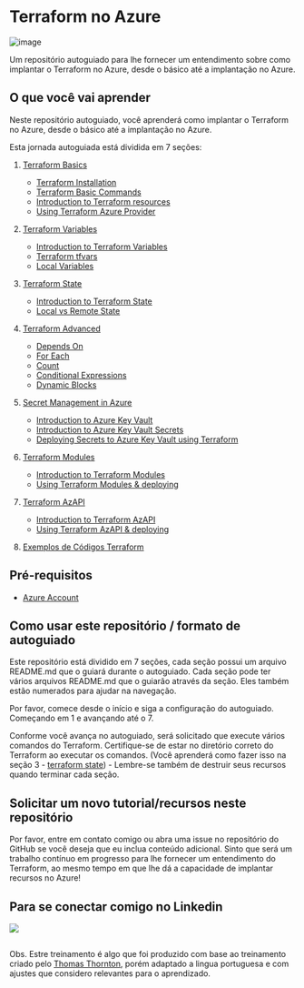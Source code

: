 # Terraform no Azure

![image](https://github.com/thiago88sp/terraform-treinamento/assets/54182968/f09ad7ae-adaa-4a89-8115-c1f903d14aa9)


Um repositório autoguiado para lhe fornecer um entendimento sobre como implantar o Terraform no Azure, desde o básico até a implantação no Azure.
## O que você vai aprender

Neste repositório autoguiado, você aprenderá como implantar o Terraform no Azure, desde o básico até a implantação no Azure.

Esta jornada autoguiada está dividida em 7 seções:

1. [Terraform Basics](https://github.com/thiago88sp/terraform-treinamento/tree/master/1-terraform-basics)
    - [Terraform Installation](https://github.com/thiago88sp/terraform-treinamento/tree/master/1-terraform-basics/1-terraform-installation)
    - [Terraform Basic Commands](https://github.com/thiago88sp/terraform-treinamento/tree/master/1-terraform-basics/2-terraform-commands)
    - [Introduction to Terraform resources](https://github.com/thiago88sp/terraform-treinamento/tree/master/1-terraform-basics/3-terraform-resources)
    - [Using Terraform Azure Provider](https://github.com/thiago88sp/terraform-treinamento/tree/master/1-terraform-basics/4-terraform-azure-provider)

2. [Terraform Variables](https://github.com/thiago88sp/terraform-treinamento/tree/master/2-terraform-variables)
    - [Introduction to Terraform Variables](https://github.com/thiago88sp/terraform-treinamento/blob/master/2-terraform-variables/1-terraform-variables.md)
    - [Terraform tfvars](https://github.com/thiago88sp/terraform-treinamento/blob/master/2-terraform-variables/2-terraform-tfvars.md)
    - [Local Variables](https://github.com/thiago88sp/terraform-treinamento/blob/master/2-terraform-variables/3-terraform-local-variables.md)

3. [Terraform State](https://github.com/thiago88sp/terraform-treinamento/tree/master/3-terraform-state)
    - [Introduction to Terraform State]()
    - [Local vs Remote State]()

4. [Terraform Advanced](https://github.com/thiago88sp/terraform-treinamento/tree/master/4-terraform-advanced)
    - [Depends On](https://github.com/thiago88sp/terraform-treinamento/tree/master/4-terraform-advanced/1-depends-on)
    - [For Each](https://github.com/thiago88sp/terraform-treinamento/tree/master/4-terraform-advanced/2-for-each)
    - [Count](https://github.com/thiago88sp/terraform-treinamento/tree/master/4-terraform-advanced/3-count)
    - [Conditional Expressions](https://github.com/thiago88sp/terraform-treinamento/tree/master/4-terraform-advanced/4-conditional-expressions)
    - [Dynamic Blocks](https://github.com/thiago88sp/terraform-treinamento/tree/master/4-terraform-advanced/5-dynamic-blocks)

5. [Secret Management in Azure](https://github.com/thiago88sp/terraform-treinamento/tree/master/5-secret-management-azure)
    - [Introduction to Azure Key Vault](https://github.com/thiago88sp/terraform-treinamento/blob/master/5-secret-management-azure/introduction-to-AzureKeyVault/README.md#introduction-to-azure-key-vault)
    - [Introduction to Azure Key Vault Secrets](https://github.com/thiago88sp/terraform-treinamento/blob/master/5-secret-management-azure/introduction-to-AzureKeyVault/README.md#introduction-to-azure-key-vault-secrets)
    - [Deploying Secrets to Azure Key Vault using Terraform](https://github.com/thiago88sp/terraform-treinamento/blob/master/5-secret-management-azure/README.md)

6. [Terraform Modules]()
    - [Introduction to Terraform Modules](https://github.com/thiago88sp/terraform-treinamento/tree/master/6-terraform-modules)
    - [Using Terraform Modules & deploying](https://github.com/thiago88sp/terraform-treinamento/blob/master/6-terraform-modules/README.md#terraform-module---reference)

7. [Terraform AzAPI]()
    - [Introduction to Terraform AzAPI](https://github.com/thiago88sp/terraform-treinamento/tree/master/7-terraform-azapi)
    - [Using Terraform AzAPI & deploying](https://github.com/thiago88sp/terraform-treinamento/tree/master/7-terraform-azapi#terraform-azapi---example)

8. [Exemplos de Códigos Terraform]()

## Pré-requisitos

- [Azure Account](https://azure.microsoft.com/en-us/free/)

## Como usar este repositório / formato de autoguiado

Este repositório está dividido em 7 seções, cada seção possui um arquivo README.md que o guiará durante o autoguiado. Cada seção pode ter vários arquivos README.md que o guiarão através da seção. Eles também estão numerados para ajudar na navegação.

Por favor, comece desde o início e siga a configuração do autoguiado. Começando em 1 e avançando até o 7.

Conforme você avança no autoguiado, será solicitado que execute vários comandos do Terraform. Certifique-se de estar no diretório correto do Terraform ao executar os comandos. (Você aprenderá como fazer isso na seção 3 - [terraform state](https://github.com/thiago88sp/terraform-treinamento/tree/master/3-terraform-state)) - Lembre-se também de destruir seus recursos quando terminar cada seção.

## Solicitar um novo tutorial/recursos neste repositório

Por favor, entre em contato comigo ou abra uma issue no repositório do GitHub se você deseja que eu inclua conteúdo adicional. Sinto que será um trabalho contínuo em progresso para lhe fornecer um entendimento do Terraform, ao mesmo tempo em que lhe dá a capacidade de implantar recursos no Azure!

## Para se conectar comigo no Linkedin
[<img src="https://img.shields.io/badge/linkedin-%230077B5.svg?&style=for-the-badge&logo=linkedin&logoColor=white" />](https://www.linkedin.com/in/thiagosouzapontes/)

##
Obs. Estre treinamento é algo que foi produzido com base ao treinamento criado pelo [Thomas Thornton](https://github.com/thomast1906), porém adaptado a lingua portuguesa e com ajustes que considero relevantes para o aprendizado.
